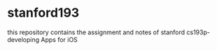 # stanford193

this repository contains the assignment and notes of stanford cs193p- developing Apps for iOS
